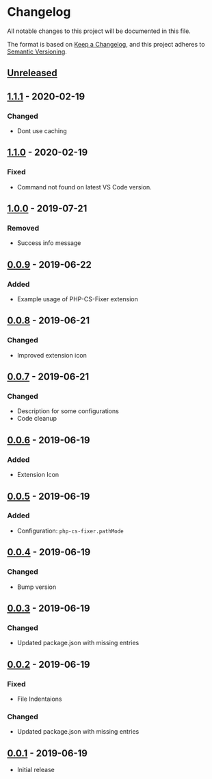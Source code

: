 # Changelog
All notable changes to this project will be documented in this file.

The format is based on [Keep a Changelog](https://keepachangelog.com/en/1.0.0/),
and this project adheres to [Semantic Versioning](https://semver.org/spec/v2.0.0.html).

## [Unreleased]

## [1.1.1] - 2020-02-19
### Changed
- Dont use caching

## [1.1.0] - 2020-02-19
### Fixed
- Command not found on latest VS Code version.

## [1.0.0] - 2019-07-21
### Removed
- Success info message

## [0.0.9] - 2019-06-22
### Added
- Example usage of PHP-CS-Fixer extension

## [0.0.8] - 2019-06-21
### Changed
- Improved extension icon

## [0.0.7] - 2019-06-21
### Changed
- Description for some configurations
- Code cleanup

## [0.0.6] - 2019-06-19
### Added
- Extension Icon

## [0.0.5] - 2019-06-19
### Added
- Configuration: `php-cs-fixer.pathMode`

## [0.0.4] - 2019-06-19
### Changed
- Bump version

## [0.0.3] - 2019-06-19
### Changed
- Updated package.json with missing entries

## [0.0.2] - 2019-06-19
### Fixed
- File Indentaions

### Changed
- Updated package.json with missing entries

## [0.0.1] - 2019-06-19
- Initial release

[Unreleased]: https://github.com/higoka/php-cs-fixer/compare/v1.1.1...HEAD
[1.1.1]: https://github.com/higoka/php-cs-fixer/releases/tag/v1.1.1
[1.1.0]: https://github.com/higoka/php-cs-fixer/releases/tag/v1.1.0
[1.0.0]: https://github.com/higoka/php-cs-fixer/releases/tag/v1.0.0
[0.0.9]: https://github.com/higoka/php-cs-fixer/releases/tag/v0.0.9
[0.0.8]: https://github.com/higoka/php-cs-fixer/releases/tag/v0.0.8
[0.0.7]: https://github.com/higoka/php-cs-fixer/releases/tag/v0.0.7
[0.0.6]: https://github.com/higoka/php-cs-fixer/releases/tag/v0.0.6
[0.0.5]: https://github.com/higoka/php-cs-fixer/releases/tag/v0.0.5
[0.0.4]: https://github.com/higoka/php-cs-fixer/releases/tag/v0.0.4
[0.0.3]: https://github.com/higoka/php-cs-fixer/releases/tag/v0.0.3
[0.0.2]: https://github.com/higoka/php-cs-fixer/releases/tag/v0.0.2
[0.0.1]: https://github.com/higoka/php-cs-fixer/releases/tag/v0.0.1

